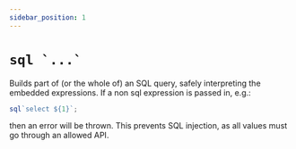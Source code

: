 ```yaml
---
sidebar_position: 1
---
```


# `` sql `...`  ``

Builds part of (or the whole of) an SQL query, safely interpreting the embedded expressions. If a non sql expression is passed in, e.g.:

```js
sql`select ${1}`;
```

then an error will be thrown. This prevents SQL injection, as all values must go through an allowed API.
